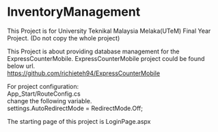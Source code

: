 # InventoryManagement

This Project is for University Teknikal Malaysia Melaka(UTeM) Final Year Project.
(Do not copy the whole project)

This Project is about providing database management for the ExpressCounterMobile.
ExpressCounterMobile project could be found below url.<br />
https://github.com/richieteh94/ExpressCounterMobile

For project configuration:<br />
App_Start/RouteConfig.cs<br />
change the following variable.<br />
settings.AutoRedirectMode = RedirectMode.Off;

The starting page of this project is LoginPage.aspx